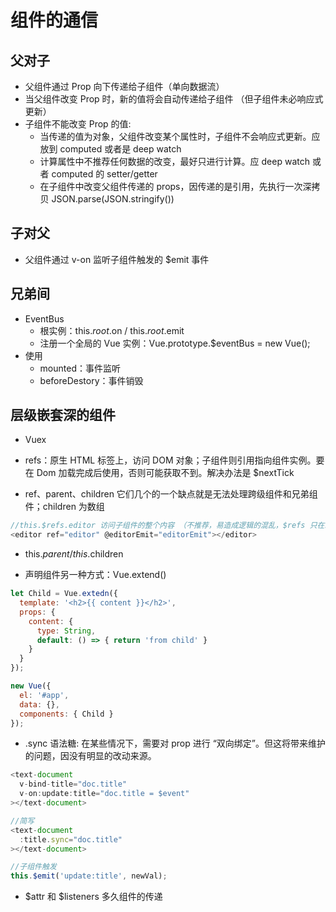 # 组件的通信

## 父对子

* 父组件通过 Prop 向下传递给子组件（单向数据流）
* 当父组件改变 Prop 时，新的值将会自动传递给子组件 （但子组件未必响应式更新）
* 子组件不能改变 Prop 的值:
  * 当传递的值为对象，父组件改变某个属性时，子组件不会响应式更新。应放到 computed 或者是 deep watch
  * 计算属性中不推荐任何数据的改变，最好只进行计算。应 deep watch 或者 computed 的 setter/getter
  * 在子组件中改变父组件传递的 props，因传递的是引用，先执行一次深拷贝 JSON.parse(JSON.stringify())


## 子对父

* 父组件通过 v-on 监听子组件触发的 $emit 事件

## 兄弟间

* EventBus
  * 根实例：this.$root.$on / this.$root.$emit
  * 注册一个全局的 Vue 实例：Vue.prototype.$eventBus = new Vue();
* 使用
  * mounted：事件监听
  * beforeDestory：事件销毁

## 层级嵌套深的组件

* Vuex

* refs：原生 HTML 标签上，访问 DOM 对象；子组件则引用指向组件实例。要在 Dom 加载完成后使用，否则可能获取不到。解决办法是 $nextTick
* ref、parent、children 它们几个的一个缺点就是无法处理跨级组件和兄弟组件；children 为数组

```js
//this.$refs.editor 访问子组件的整个内容 （不推荐，易造成逻辑的混乱，$refs 只在组件渲染完成后才会被赋值，而且它是非响应式的。）
<editor ref="editor" @editorEmit="editorEmit"></editor>
```

* this.$parent/ this.$children

* 声明组件另一种方式：Vue.extend()

```js
let Child = Vue.extedn({
  template: '<h2>{{ content }}</h2>',
  props: {
    content: {
      type: String,
      default: () => { return 'from child' }
    }
  }
});

new Vue({
  el: '#app',
  data: {},
  components: { Child }
});
```

* .sync 语法糖: 在某些情况下，需要对 prop 进行 “双向绑定”。但这将带来维护的问题，因没有明显的改动来源。

```js
<text-document
  v-bind-title="doc.title"
  v-on:update:title="doc.title = $event"
></text-document>

//简写
<text-document
  :title.sync="doc.title"
></text-document>

//子组件触发
this.$emit('update:title', newVal);
```

* $attr 和 $listeners 多久组件的传递

